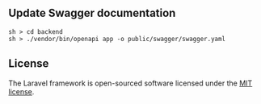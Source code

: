 ## Update Swagger documentation
```
sh > cd backend
sh > ./vendor/bin/openapi app -o public/swagger/swagger.yaml
```

## License
The Laravel framework is open-sourced software licensed under the [MIT license](https://opensource.org/licenses/MIT).

